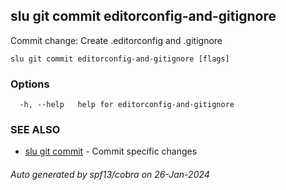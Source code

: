 ## slu git commit editorconfig-and-gitignore

Commit change: Create .editorconfig and .gitignore

```
slu git commit editorconfig-and-gitignore [flags]
```

### Options

```
  -h, --help   help for editorconfig-and-gitignore
```

### SEE ALSO

* [slu git commit](slu_git_commit.md)	 - Commit specific changes

###### Auto generated by spf13/cobra on 26-Jan-2024
